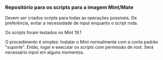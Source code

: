 ### Repositório para os scripts para a imagem Mint/Mate

Devem ser criados scripts para todas as operações possíveis.
De preferência, evitar a necessidade de input enquanto o script roda.

Os scripts foram testados no Mint 19.1

O procedimento é simples: Instalar o Mint normalmente com a conta padrão "suporte". Então, logar e executar os scripts com permissão de root. Será necessário input em alguns momentos.
